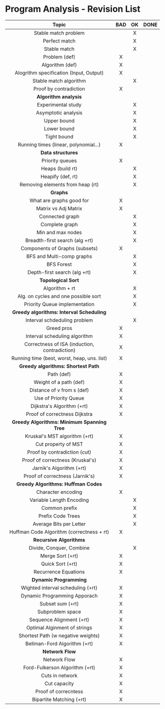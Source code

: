 # Program Analysis - Revision List

| Topic | BAD | OK | DONE |
|:---:|:---:|:---:|:---:|
| Stable match problem |  | X |  |
| Perfect match |  | X |  |
| Stable match |  | X |  |
| Problem (def) | X |  |  |
| Algorithm (def) | X |  |  |
| Alogrithm specification (Input, Output) | X |  |  |
| Stable match algorithm |  | X |  |
| Proof by contradiction | X |  |  |
| **Algorithm analysis** ||||
| Experimental study |  | X |  |
| Asymptotic analysis |  | X |  |
| Upper bound |  | X |  |
| Lower bound |  | X |  |
| Tight bound |  | X |  |
| Running times (linear, polynomial...) | X |  |  |
| **Data structures** ||||
| Priority queues | X |  |  |
| Heaps (build rt) |  | X |  |
| Heapify (def, rt) |  | X |  |
| Removing elements from heap (rt) |  | X |  |
| **Graphs** ||||
| What are graphs good for | X |  |  |
| Matrix vs Adj Matrix | X |  |  |
| Connected graph |  | X |  |
| Complete graph |  | X |  |
| Min and max nodes |  | X |  |
| Breadth-first search (alg +rt) |  | X |  |
| Components of Graphs (subsets) | X |  |  |
| BFS and Multi-comp graphs |  | X |  |
| BFS Forest |  | X |  |
| Depth-first search (alg +rt) |  | X |  |
| **Topological Sort** ||||
| Algorithm + rt |  | X |  |
| Alg. on cycles and one possible sort |  | X |  |
| Priority Queue implementation |  | X |  |
| **Greedy algorithms: Interval Scheduling** ||||
| Interval schdeduling problem |  | X |  |
| Greed pros | X |  |  |
| Interval scheduling algorithm | X |  |  |
| Correctness of ISA (induction, contradiction) | X |  |  |
| Running time (best, worst, heap, uns. list) | X |  |  |
| **Greedy algorithms: Shortest Path** ||||
| Path (def) | X |  |  |
| Weight of a path (def) | X |  |  |
| Distance of v from s (def) | X |  |  |
| Use of Priority Queue | X |  |  |
| Dijkstra's Algorithm (+rt) | X |  |  |
| Proof of correctness Dijkstra | X |  |  |
| **Greedy Algorithms: Minimum Spanning Tree** |
| Kruskal's MST algorithm (+rt) | X |  |  |
| Cut property of MST | X |  |  |
| Proof by contradiction (cut) | X |  |  |
| Proof of correctness (Kruskal's) | X |  |  |
| Jarnik's Algorithm (+rt) | X |  |  |
| Proof of correctness (Jarnik's) | X |  |  |
| **Greedy Algorithms: Huffman Codes** |
| Character encoding | X |  |  |
| Variable Length Encoding |  | X |  |
| Common prefix |  | X |  |
| Prefix Code Trees |  | X |  |
| Average Bits per Letter |  | X |  |
| Huffman Code Algorithm (correctness + rt) | X |  |  |
| **Recursive Algorithms** |
| Divide, Conquer, Combine |  | X |  |
| Merge Sort (+rt) | X |  |  |
| Quick Sort (+rt) | X |  |  |
| Recurrence Equations | X |  |  |
| **Dynamic Programming** |
| Wighted interval scheduling (+rt) | X |  |  |
| Dynamic Programming Apporach | X |  |  |
| Subset sum (+rt) | X |  |  |
| Subproblem space | X |  |  |
| Sequence Alignment (+rt) | X |  |  |
| Optimal Alginment of strings | X |  |  |
| Shortest Path (w negative weights) | X |  |  |
| Bellman-Ford Algorithm (+rt) | X |  |  |
| **Network Flow** |
| Network Flow | X |  |  |
| Ford-Fulkerson Algorithm (+rt) | X |  |  |
| Cuts in network | X |  |  |
| Cut capacity | X |  |  |
| Proof of correcntess | X |  |  |
| Bipartite Matching (+rt) | X |  |  |
